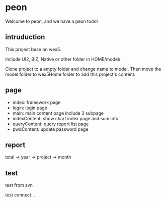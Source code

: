 # peon
Welcome to peon, and we have a peon todo!

## intruduction
This project base on wex5.

Include UI2, BIZ, Native or other folder in HOME/model/

Clone project to a empty folder and change name to model. Then move the model folder to wex5Home folder to add this project's content.

## page
+ index: framework page
+ login: login page
+ main: main content page include 3 subpage
 + indexContent: show chart index page and sum info
 + queryContent: query report list page
 + pwdContent: update password page

## report
total -> year -> project -> month

## test
test from svn

test connect...